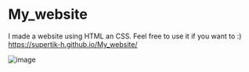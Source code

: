 # My_website
I made a website using HTML an CSS. Feel free to use it if you want to :)
https://supertik-h.github.io/My_website/

![image](https://github.com/user-attachments/assets/8aea9eab-2cb1-4541-9209-f749cacea952)
